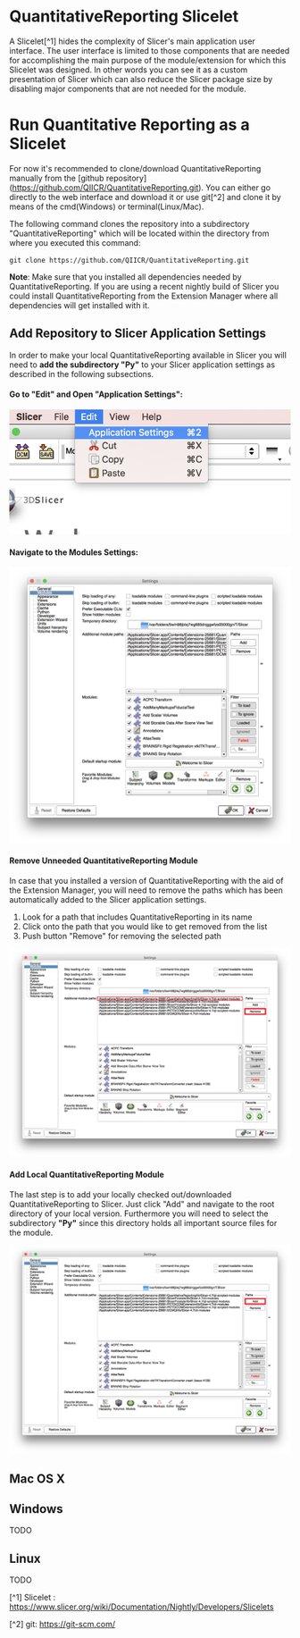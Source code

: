 # QuantitativeReporting Slicelet

A Slicelet[^1] hides the complexity of Slicer's main application user interface. The user interface is limited to those components that are needed for accomplishing the main purpose of the module/extension for which this Slicelet was designed. In other words you can see it as a custom presentation of Slicer which can also reduce the Slicer package size by disabling major components that are not needed for the module.  


# Run Quantitative Reporting as a Slicelet

For now it's recommended to clone/download QuantitativeReporting manually from the [github repository] (https://github.com/QIICR/QuantitativeReporting.git). You can either go directly to the web interface and download it or use git[^2] and clone it by means of the cmd(Windows) or terminal(Linux/Mac). 

The following command clones the repository into a subdirectory "QuantitativeReporting" which will be located within the directory from where you executed this command:

```
git clone https://github.com/QIICR/QuantitativeReporting.git
```

**Note**: Make sure that you installed all dependencies needed by QuantitativeReporting. If you are using a recent nightly build of Slicer you could install QuantitativeReporting from the Extension Manager where all dependencies will get installed with it.

## Add Repository to Slicer Application Settings

In order to make your local QuantitativeReporting available in Slicer you will need to **add the subdirectory "Py"** to your Slicer application settings as described in the following subsections.

#### Go to "Edit" and Open "Application Settings":

![](screenshots/open_application_settings.png)

#### Navigate to the Modules Settings:

![](screenshots/application_settings.png)

#### Remove Unneeded QuantitativeReporting Module

In case that you installed a version of QuantitativeReporting with the aid of the Extension Manager, you will need to remove the paths which has been automatically added to the Slicer application settings. 

1. Look for a path that includes QuantitativeReporting in its name
2. Click onto the path that you would like to get removed from the list
3. Push button "Remove" for removing the selected path

![](screenshots/Remove_module.png)

#### Add Local QuantitativeReporting Module

The last step is to add your locally checked out/downloaded QuantitativeReporting to Slicer. Just click "Add" and navigate to the root directory of your local version. Furthermore you will need to select the subdirectory **"Py"** since this directory holds all important source files for the module.

![](screenshots/Add_module.png)


## Mac OS X



## Windows

TODO

## Linux

TODO


[^1] Slicelet : https://www.slicer.org/wiki/Documentation/Nightly/Developers/Slicelets

[^2] git: https://git-scm.com/





